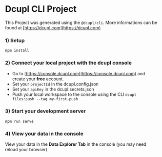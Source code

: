 # Dcupl CLI Project

This Project was generated using the `@dcupl/cli`. More informations can be found at [https://dcupl.com](https://dcupl.com)

### 1) Setup

```
npm install
```

### 2) Connect your local project with the dcupl console

- Go to [https://console.dcupl.com](https://console.dcupl.com) and create your **free** account.
- Set your `projectId` in the dcupl.config.json
- Set your `apiKey` in the dcupl.secrets.json
- Push your local workspace to the console using the CLI `dcupl files:push --tag my-first-push`


### 3) Start your development server

```
npm run serve
```

### 4) View your data in the console
View your data in the **Data Explorer Tab** in the console (you may need reload your browser)